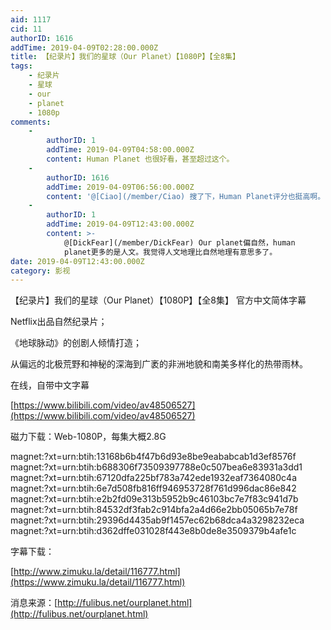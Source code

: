 ```yaml
---
aid: 1117
cid: 11
authorID: 1616
addTime: 2019-04-09T02:28:00.000Z
title: 【纪录片】我们的星球（Our Planet）【1080P】【全8集】
tags:
    - 纪录片
    - 星球
    - our
    - planet
    - 1080p
comments:
    -
        authorID: 1
        addTime: 2019-04-09T04:58:00.000Z
        content: Human Planet 也很好看，甚至超过这个。
    -
        authorID: 1616
        addTime: 2019-04-09T06:56:00.000Z
        content: '@[Ciao](/member/Ciao) 搜了下，Human Planet评分也挺高啊。'
    -
        authorID: 1
        addTime: 2019-04-09T12:43:00.000Z
        content: >-
            @[DickFear](/member/DickFear) Our planet偏自然，human
            planet更多的是人文。我觉得人文地理比自然地理有意思多了。
date: 2019-04-09T12:43:00.000Z
category: 影视
---
```


【纪录片】我们的星球（Our Planet）【1080P】【全8集】 官方中文简体字幕

Netflix出品自然纪录片；

《地球脉动》的创剧人倾情打造；

从偏远的北极荒野和神秘的深海到广袤的非洲地貌和南美多样化的热带雨林。

在线，自带中文字幕

[https://www.bilibili.com/video/av48506527](https://www.bilibili.com/video/av48506527)

磁力下载：Web-1080P，每集大概2.8G

magnet:?xt=urn:btih:13168b6b4f47b6d93e8be9eababcab1d3ef8576f magnet:?xt=urn:btih:b688306f73509397788e0c507bea6e83931a3dd1 magnet:?xt=urn:btih:67120dfa225bf783a742ede1932eaf7364080c4a magnet:?xt=urn:btih:6e7d508fb816ff946953728f761d996dac86e842 magnet:?xt=urn:btih:e2b2fd09e313b5952b9c46103bc7e7f83c941d7b magnet:?xt=urn:btih:84532df3fab2c914bfa2a4d66e2bb05065b7e78f magnet:?xt=urn:btih:29396d4435ab9f1457ec62b68dca4a3298232eca magnet:?xt=urn:btih:d362dffe031028f443e8b0de8e3509379b4afe1c

字幕下载：

[http://www.zimuku.la/detail/116777.html](https://www.zimuku.la/detail/116777.html)

消息来源：[http://fulibus.net/ourplanet.html](http://fulibus.net/ourplanet.html)
